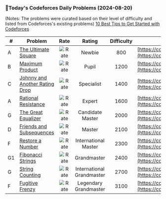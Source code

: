 ### 🌟Today's Codeforces Daily Problems (2024-08-20)
(Notes: The problems were curated based on their level of difficulty and listed from Codeforces's existing problems)
[10 Best Tips to Get Started with Codeforces](https://github.com/ika9810/Codeforces-Daily-Problems/blob/main/10%20Best%20Tips%20to%20Get%20Started%20with%20Codeforces.md)

| # | Problem | Rate| Rating | Difficulty | Contest |
|---| ----- | :--------: | :----------: | :----------: | ---------- |
|A|[The Ultimate Square](https://codeforces.com/contest/1748/problem/A)|![Rate](https://img.shields.io/badge/Newbie-800-lightgrey)|Newbie|800|[https://codeforces.com/contest/1748](https://codeforces.com/contest/1748)|
|B|[Maximum Product](https://codeforces.com/contest/1406/problem/B)|![Rate](https://img.shields.io/badge/Pupil-1200-brightgreen)|Pupil|1200|[https://codeforces.com/contest/1406](https://codeforces.com/contest/1406)|
|C|[Johnny and Another Rating Drop](https://codeforces.com/contest/1362/problem/C)|![Rate](https://img.shields.io/badge/Specialist-1400-9cf)|Specialist|1400|[https://codeforces.com/contest/1362](https://codeforces.com/contest/1362)|
|A|[Rational Resistance](https://codeforces.com/contest/343/problem/A)|![Rate](https://img.shields.io/badge/Expert-1600-blue)|Expert|1600|[https://codeforces.com/contest/343](https://codeforces.com/contest/343)|
|G|[The Great Equalizer](https://codeforces.com/contest/1862/problem/G)|![Rate](https://img.shields.io/badge/Candidate%20Master-2000-blueviolet)|Candidate Master|2000|[https://codeforces.com/contest/1862](https://codeforces.com/contest/1862)|
|D|[Friends and Subsequences](https://codeforces.com/contest/689/problem/D)|![Rate](https://img.shields.io/badge/Master-2100-orange)|Master|2100|[https://codeforces.com/contest/689](https://codeforces.com/contest/689)|
|F|[Restore a Number](https://codeforces.com/contest/670/problem/F)|![Rate](https://img.shields.io/badge/International%20Master-2300-orange)|International Master|2300|[https://codeforces.com/contest/670](https://codeforces.com/contest/670)|
|G1|[Fibonacci Strings](https://codeforces.com/contest/177/problem/G1)|![Rate](https://img.shields.io/badge/Grandmaster-2400-red)|Grandmaster|2400|[https://codeforces.com/contest/177](https://codeforces.com/contest/177)|
|G|[String Counting](https://codeforces.com/contest/1487/problem/G)|![Rate](https://img.shields.io/badge/International%20Grandmaster-2700-red)|International Grandmaster|2700|[https://codeforces.com/contest/1487](https://codeforces.com/contest/1487)|
|F|[Fugitive Frenzy](https://codeforces.com/contest/1912/problem/F)|![Rate](https://img.shields.io/badge/Legendary%20Grandmaster-3100-red)|Legendary Grandmaster|3100|[https://codeforces.com/contest/1912](https://codeforces.com/contest/1912)|
